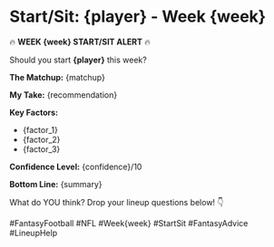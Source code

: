 # Start/Sit: {player} - Week {week}

🔥 **WEEK {week} START/SIT ALERT** 🔥

Should you start **{player}** this week?

**The Matchup:** {matchup}

**My Take:** {recommendation}

**Key Factors:**
- {factor_1}
- {factor_2}  
- {factor_3}

**Confidence Level:** {confidence}/10

**Bottom Line:** {summary}

What do YOU think? Drop your lineup questions below! 👇

#FantasyFootball #NFL #Week{week} #StartSit #FantasyAdvice #LineupHelp